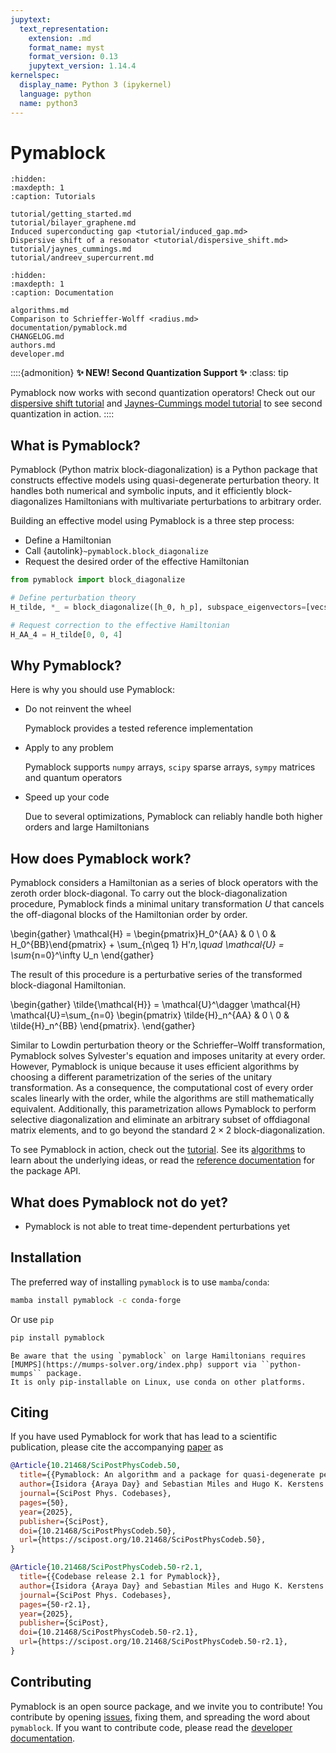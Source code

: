 ```yaml
---
jupytext:
  text_representation:
    extension: .md
    format_name: myst
    format_version: 0.13
    jupytext_version: 1.14.4
kernelspec:
  display_name: Python 3 (ipykernel)
  language: python
  name: python3
---
```


# Pymablock

```{toctree}
:hidden:
:maxdepth: 1
:caption: Tutorials

tutorial/getting_started.md
tutorial/bilayer_graphene.md
Induced superconducting gap <tutorial/induced_gap.md>
Dispersive shift of a resonator <tutorial/dispersive_shift.md>
tutorial/jaynes_cummings.md
tutorial/andreev_supercurrent.md
```

```{toctree}
:hidden:
:maxdepth: 1
:caption: Documentation

algorithms.md
Comparison to Schrieffer-Wolff <radius.md>
documentation/pymablock.md
CHANGELOG.md
authors.md
developer.md
```

::::{admonition} **✨ NEW! Second Quantization Support ✨**
:class: tip

Pymablock now works with second quantization operators!
Check out our [dispersive shift tutorial](tutorial/dispersive_shift.md) and [Jaynes-Cummings model tutorial](tutorial/jaynes_cummings.md) to see second quantization in action.
::::

## What is Pymablock?

Pymablock (Python matrix block-diagonalization) is a Python package that constructs effective models using quasi-degenerate perturbation theory.
It handles both numerical and symbolic inputs, and it efficiently block-diagonalizes Hamiltonians with multivariate perturbations to arbitrary order.

Building an effective model using Pymablock is a three step process:

* Define a Hamiltonian
* Call {autolink}`~pymablock.block_diagonalize`
* Request the desired order of the effective Hamiltonian

```python
from pymablock import block_diagonalize

# Define perturbation theory
H_tilde, *_ = block_diagonalize([h_0, h_p], subspace_eigenvectors=[vecs_A, vecs_B])

# Request correction to the effective Hamiltonian
H_AA_4 = H_tilde[0, 0, 4]
```

## Why Pymablock?

Here is why you should use Pymablock:

* Do not reinvent the wheel

  Pymablock provides a tested reference implementation

* Apply to any problem

  Pymablock supports `numpy` arrays, `scipy` sparse arrays, `sympy` matrices and quantum operators

* Speed up your code

  Due to several optimizations, Pymablock can reliably handle both higher orders and large Hamiltonians

## How does Pymablock work?

Pymablock considers a Hamiltonian as a series of block operators with the zeroth order block-diagonal.
To carry out the block-diagonalization procedure, Pymablock finds a minimal unitary transformation $U$ that cancels the off-diagonal blocks of the Hamiltonian order by order.

\begin{gather}
\mathcal{H} = \begin{pmatrix}H_0^{AA} & 0 \\ 0 & H_0^{BB}\end{pmatrix} + \sum_{n\geq 1} H'_n,\quad
\mathcal{U} = \sum_{n=0}^\infty U_n
\end{gather}

The result of this procedure is a perturbative series of the transformed block-diagonal Hamiltonian.

\begin{gather}
\tilde{\mathcal{H}} = \mathcal{U}^\dagger \mathcal{H} \mathcal{U}=\sum_{n=0}
\begin{pmatrix}
\tilde{H}_n^{AA} & 0 \\
0 & \tilde{H}_n^{BB}
\end{pmatrix}.
\end{gather}

Similar to Lowdin perturbation theory or the Schrieffer–Wolff transformation, Pymablock solves Sylvester's equation and imposes unitarity at every order.
However, Pymablock is unique because it uses efficient algorithms by choosing a different parametrization of the series of the unitary transformation.
As a consequence, the computational cost of every order scales linearly with the order, while the algorithms are still mathematically equivalent.
Additionally, this parametrization allows Pymablock to perform selective diagonalization and eliminate an arbitrary subset of offdiagonal matrix elements, and to go beyond the standard $2\times 2$ block-diagonalization.

To see Pymablock in action, check out the [tutorial](tutorial/getting_started.md).
See its [algorithms](algorithms.md) to learn about the underlying ideas, or read the [reference documentation](documentation/pymablock.md) for the package API.

## What does Pymablock not do yet?

* Pymablock is not able to treat time-dependent perturbations yet

## Installation

The preferred way of installing `pymablock` is to use `mamba`/`conda`:

```bash
mamba install pymablock -c conda-forge
```

Or use `pip`

```bash
pip install pymablock
```

```{important}
Be aware that the using `pymablock` on large Hamiltonians requires [MUMPS](https://mumps-solver.org/index.php) support via ``python-mumps`` package.
It is only pip-installable on Linux, use conda on other platforms.
```

## Citing

If you have used Pymablock for work that has lead to a scientific publication, please cite the accompanying [paper](https://doi.org/10.21468/SciPostPhysCodeb.50) as

```bibtex
@Article{10.21468/SciPostPhysCodeb.50,
  title={{Pymablock: An algorithm and a package for quasi-degenerate perturbation theory}},
  author={Isidora {Araya Day} and Sebastian Miles and Hugo K. Kerstens and Daniel Varjas and Anton R. Akhmerov},
  journal={SciPost Phys. Codebases},
  pages={50},
  year={2025},
  publisher={SciPost},
  doi={10.21468/SciPostPhysCodeb.50},
  url={https://scipost.org/10.21468/SciPostPhysCodeb.50},
}

@Article{10.21468/SciPostPhysCodeb.50-r2.1,
  title={{Codebase release 2.1 for Pymablock}},
  author={Isidora {Araya Day} and Sebastian Miles and Hugo K. Kerstens and Daniel Varjas and Anton R. Akhmerov},
  journal={SciPost Phys. Codebases},
  pages={50-r2.1},
  year={2025},
  publisher={SciPost},
  doi={10.21468/SciPostPhysCodeb.50-r2.1},
  url={https://scipost.org/10.21468/SciPostPhysCodeb.50-r2.1},
}
```

## Contributing

Pymablock is an open source package, and we invite you to contribute!
You contribute by opening [issues](https://gitlab.kwant-project.org/qt/pymablock/-/issues), fixing them, and spreading the word about `pymablock`.
If you want to contribute code, please read the [developer documentation](developer.md).
